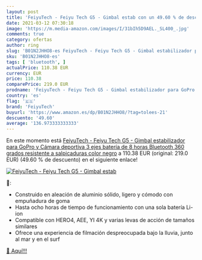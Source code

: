 ```yaml
---
layout: post
title: 'FeiyuTech - Feiyu Tech G5 - Gimbal estab con un 49.60 % de descuento'
date: 2021-03-12 07:30:18
image: 'https://m.media-amazon.com/images/I/31bIh5D9AEL._SL400_.jpg'
comments: true
category: ofertas
author: ring
slug: 'B01N2JHHO8-es FeiyuTech - Feiyu Tech G5 - Gimbal estabilizador para...'
sku: 'B01N2JHHO8-es'
tags: [ 'bluetooth', ]
actualPrice: 110.38 EUR
currency: EUR
price: 110.38
comparePrice: 219.0 EUR
prodname: 'FeiyuTech - Feiyu Tech G5 - Gimbal estabilizador para GoPro y Cámara deportiva  3 ejes  batería de 8 horas  Bluetooth  360 grados  resistente a salpicaduras  color negro'
country: 'es'
flag: '🇪🇸'
brand: 'FeiyuTech'
buyurl: 'https://www.amazon.es/dp/B01N2JHHO8/?tag=tolees-21'
descuento: '49.60'
average: '136.973333333333'
---
```


En este momento está [FeiyuTech - Feiyu Tech G5 - Gimbal estabilizador para GoPro y Cámara deportiva  3 ejes  batería de 8 horas  Bluetooth  360 grados  resistente a salpicaduras  color negro](https://www.amazon.es/dp/B01N2JHHO8/?tag=tolees-21) a 110.38 EUR (original: 219.0 EUR) (49.60 %  de descuento) en el siguiente enlace!

[![FeiyuTech - Feiyu Tech G5 - Gimbal estab](https://m.media-amazon.com/images/I/31bIh5D9AEL._SL400_.jpg)](https://www.amazon.es/dp/B01N2JHHO8/?tag=tolees-21)

🔎:

- Construido en aleación de aluminio sólido, ligero y cómodo con empuñadura de goma
- Hasta ocho horas de tiempo de funcionamiento con una sola batería Li-ion
- Compatible con HERO4, AEE, YI 4K y varias levas de acción de tamaños similares
- Ofrece una experiencia de filmación despreocupada bajo la lluvia, junto al mar y en el surf

[🛒 Aquí!!!](https://www.amazon.es/dp/B01N2JHHO8/?tag=tolees-21)

